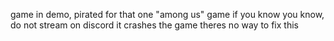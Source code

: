 game in demo,
pirated for that one "among us" game if you know you know,
do not stream on discord it crashes the game theres no way to fix this
